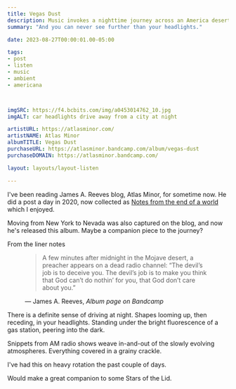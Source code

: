 ```yaml
---
title: Vegas Dust
description: Music invokes a nighttime journey across an America desert
summary: "And you can never see further than your headlights."

date: 2023-08-27T00:00:01.00-05:00

tags:
- post
- listen
- music
- ambient
- americana



imgSRC: https://f4.bcbits.com/img/a0453014762_10.jpg
imgALT: car headlights drive away from a city at night

artistURL: https://atlasminor.com/
artistNAME: Atlas Minor
albumTITLE: Vegas Dust
purchaseURL: https://atlasminor.bandcamp.com/album/vegas-dust
purchaseDOMAIN: https://atlasminor.bandcamp.com/

layout: layouts/layout-listen

---
```

I've been reading James A. Reeves blog, Atlas Minor, for sometime now. He did a post a day in 2020, now collected as <a href="https://atlasminor.com/tag/notes-from-the-end-of-a-world/" title="">Notes from the end of a world</a> which I enjoyed.

Moving from New York to Nevada was also captured on the blog, and now he's released this album. Maybe a companion piece to the journey?

From the liner notes
<figure class="blockquote">
	<blockquote cite="https://atlasminor.bandcamp.com/album/vegas-dust">
		<p>A few minutes after midnight in the Mojave desert, a preacher appears on a dead radio channel: “The devil’s job is to deceive you. The devil’s job is to make you think that God can’t do nothin’ for you, that God don’t care about you.”</p>
	</blockquote>
	<figcaption>— James A. Reeves, <cite>Album page on Bandcamp</cite></figcaption>
</figure>

There is a definite sense of driving at night. Shapes looming up, then receding, in your headlights. Standing under the bright fluorescence of a gas station, peering into the dark.

Snippets from AM radio shows weave in-and-out of the slowly evolving atmospheres. Everything covered in a grainy crackle.

I've had this on heavy rotation the past couple of days.

Would make a great companion to some Stars of the Lid.
